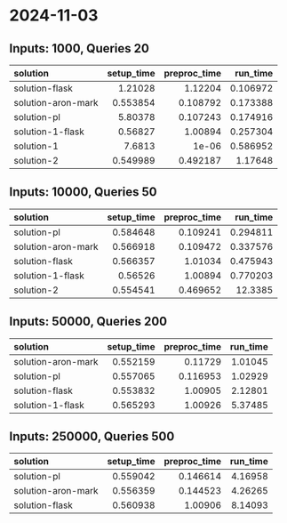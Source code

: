 # 2024-11-03

## Inputs: 1000, Queries 20

| solution           |   setup_time |   preproc_time |   run_time |
|:-------------------|-------------:|---------------:|-----------:|
| solution-flask     |     1.21028  |       1.12204  |   0.106972 |
| solution-aron-mark |     0.553854 |       0.108792 |   0.173388 |
| solution-pl        |     5.80378  |       0.107243 |   0.174916 |
| solution-1-flask   |     0.56827  |       1.00894  |   0.257304 |
| solution-1         |     7.6813   |       1e-06    |   0.586952 |
| solution-2         |     0.549989 |       0.492187 |   1.17648  |

## Inputs: 10000, Queries 50

| solution           |   setup_time |   preproc_time |   run_time |
|:-------------------|-------------:|---------------:|-----------:|
| solution-pl        |     0.584648 |       0.109241 |   0.294811 |
| solution-aron-mark |     0.566918 |       0.109472 |   0.337576 |
| solution-flask     |     0.566357 |       1.01034  |   0.475943 |
| solution-1-flask   |     0.56526  |       1.00894  |   0.770203 |
| solution-2         |     0.554541 |       0.469652 |  12.3385   |

## Inputs: 50000, Queries 200

| solution           |   setup_time |   preproc_time |   run_time |
|:-------------------|-------------:|---------------:|-----------:|
| solution-aron-mark |     0.552159 |       0.11729  |    1.01045 |
| solution-pl        |     0.557065 |       0.116953 |    1.02929 |
| solution-flask     |     0.553832 |       1.00905  |    2.12801 |
| solution-1-flask   |     0.565293 |       1.00926  |    5.37485 |

## Inputs: 250000, Queries 500

| solution           |   setup_time |   preproc_time |   run_time |
|:-------------------|-------------:|---------------:|-----------:|
| solution-pl        |     0.559042 |       0.146614 |    4.16958 |
| solution-aron-mark |     0.556359 |       0.144523 |    4.26265 |
| solution-flask     |     0.560938 |       1.00906  |    8.14093 |